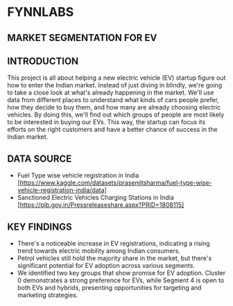 # FYNNLABS
## MARKET SEGMENTATION FOR EV


## INTRODUCTION
This project is all about helping a new electric vehicle (EV) startup figure out how to enter the Indian market. Instead of just diving in blindly, we're going to take a close look at what's already happening in the market. We'll use data from different places to understand what kinds of cars people prefer, how they decide to buy them, and how many are already choosing electric vehicles. By doing this, we'll find out which groups of people are most likely to be interested in buying our EVs. This way, the startup can focus its efforts on the right customers and have a better chance of success in the Indian market.

## DATA SOURCE
- Fuel Type wise vehicle registration in India [https://www.kaggle.com/datasets/prasenjitsharma/fuel-type-wise-vehicle-registration-india/data]
- Sanctioned Electric Vehicles Charging Stations in India [https://pib.gov.in/Pressreleaseshare.aspx?PRID=1808115]

## KEY FINDINGS
- There's a noticeable increase in EV registrations, indicating a rising trend towards electric mobility among Indian consumers.
- Petrol vehicles still hold the majority share in the market, but there's significant potential for EV adoption across various segments.
- We identified two key groups that show promise for EV adoption. Cluster 0 demonstrates a strong preference for EVs, while Segment 4 is open to both EVs and hybrids, presenting opportunities for targeting and marketing strategies.
